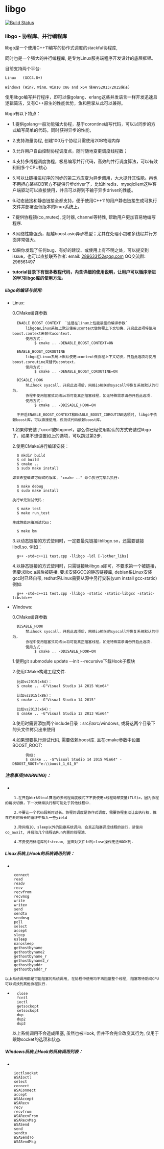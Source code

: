 # libgo

[![Build Status](https://travis-ci.org/yyzybb537/libgo.svg?branch=master)](https://travis-ci.org/yyzybb537/libgo.svg?branch=master)

### libgo  - 协程库、并行编程库

libgo是一个使用C++11编写的协作式调度的stackful协程库,

同时也是一个强大的并行编程库, 是专为Linux服务端程序开发设计的底层框架。

目前支持两个平台:

    Linux   (GCC4.8+)
    
    Windows (Win7、Win8、Win10 x86 and x64 使用VS2013/2015编译)

使用libgo编写并行程序，即可以像golang、erlang这些并发语言一样开发迅速且逻辑简洁，又有C++原生的性能优势，鱼和熊掌从此可以兼得。

libgo有以下特点：

 *   1.提供golang一般功能强大协程，基于corontine编写代码，可以以同步的方式编写简单的代码，同时获得异步的性能，
 *   2.支持海量协程, 创建100万个协程只需使用2GB物理内存
 *   3.允许用户自由控制协程调度点，随时随地变更调度线程数；
 *   4.支持多线程调度协程，极易编写并行代码，高效的并行调度算法，可以有效利用多个CPU核心
 *   5.可以让链接进程序的同步的第三方库变为异步调用，大大提升其性能。再也不用担心某些DB官方不提供异步driver了，比如hiredis、mysqlclient这种客户端驱动可以直接使用，并且可以得到不输于异步driver的性能。
 *   6.动态链接和静态链接全都支持，便于使用C++11的用户静态链接生成可执行文件并部署至低版本的linux系统上。
 *   7.提供协程锁(co_mutex), 定时器, channel等特性, 帮助用户更加容易地编写程序. 
 *   8.网络性能强劲，超越boost.asio异步模型；尤其在处理小包和多线程并行方面非常强大。
 
 *   如果你发现了任何bug、有好的建议、或使用上有不明之处，可以提交到issue，也可以直接联系作者:
      email: 289633152@qq.com  QQ交流群: 296561497

 *   **tutorial目录下有很多教程代码，内含详细的使用说明，让用户可以循序渐进的学习libgo库的使用方法。**

 
##### libgo的编译与使用:

 *    Linux: 

		0.CMake编译参数
		
			ENABLE_BOOST_CONTEXT  `这是在linux上性能最佳的编译参数`
				libgo在Linux系统上默认使用ucontext做协程上下文切换，开启此选项将使用boost.context来替代ucontext.
				使用方式：
					$ cmake .. -DENABLE_BOOST_CONTEXT=ON

			ENABLE_BOOST_COROUTINE
				libgo在Linux系统上默认使用ucontext做协程上下文切换，开启此选项将使用boost.coroutine来替代ucontext.
				使用方式：
					$ cmake .. -DENABLE_BOOST_COROUTINE=ON

			DISABLE_HOOK
				禁止hook syscall，开启此选项后，网络io相关的syscall将恢复系统默认的行为，
				协程中使用阻塞式网络io将可能真正阻塞线程，如无特殊需求请勿开启此选项.
				使用方式：
					$ cmake .. -DDISABLE_HOOK=ON
					
			不开启ENABLE_BOOST_CONTEXT和ENABLE_BOOST_COROUTINE选项时, libgo不依赖boost库，可以直接使用，仅测试代码依赖boost库。
 
        1.如果你安装了ucorf或libgonet，那么你已经使用默认的方式安装过libgo了，如果不想设置如上的选项，可以跳过第2步.
 
        2.使用CMake进行编译安装：

            $ mkdir build
            $ cd build
            $ cmake ..
            $ sudo make install

          如果希望编译可调试的版本, "cmake .." 命令执行完毕后执行:

            $ make debug
			$ sudo make install

		  执行单元测试代码：

			$ make test
			$ make run_test

		  生成性能网络测试代码：

			$ make bm

        3.以动态链接的方式使用时，一定要最先链接liblibgo.so，还需要链接libdl.so. 
		  例如：
        
            g++ -std=c++11 test.cpp -llibgo -ldl [-lother_libs]
            
        4.以静态链接的方式使用时，只需链接liblibgo.a即可，不要求第一个被链接，但要求libc.a最后被链接. 
		  要求安装GCC的静态链接库, debian系Linux安装gcc时已经自带, redhat系Linux需要从源中另行安装(yum install gcc-static)
		  例如:
        
            g++ -std=c++11 test.cpp -llibgo -static -static-libgcc -static-libstdc++

 *    Windows: 

		0.CMake编译参数
		
			DISABLE_HOOK
				禁止hook syscall，开启此选项后，网络io相关的syscall将恢复系统默认的行为，
				协程中使用阻塞式网络io将可能真正阻塞线程，如无特殊需求请勿开启此选项.
				使用方式：
					$ cmake .. -DDISABLE_HOOK=ON
 
        1.使用git submodule update --init --recursive下载Hook子模块
        
        2.使用CMake构建工程文件. 
			
			比如vs2015(x64)：
			$ cmake .. -G"Visual Studio 14 2015 Win64"

			比如vs2015(x86)：
			$ cmake .. -G"Visual Studio 14 2015"
			
			比如vs2013(x64)：
			$ cmake .. -G"Visual Studio 12 2013 Win64"
        
        3.使用时需要添加两个include目录：src和src/windows, 或将这两个目录下的头文件拷贝出来使用
        
        4.如果想要执行测试代码, 需要依赖boost库. 且在cmake参数中设置BOOST_ROOT:
        
        		例如：
        		$ cmake .. -G"Visual Studio 14 2015 Win64" -DBOOST_ROOT="e:\\boost_1_61_0"

##### 注意事项(WARNING)：
* 

        1.在开启WorkSteal算法的多线程调度模式下不要使用<线程局部变量(TLS)>。因为协程的每次切换，下一次继续执行都可能处于其他线程中.

        2.不要让一个代码段耗时过长。协程的调度是协作式调度，需要协程主动让出执行权，推荐在耗时很长的循环中插入一些yield

        3.除网络IO、sleep以外的阻塞系统调用，会真正阻塞调度线程的运行，请使用co_await, 并启动几个线程去Run内置的线程池.

        4.不要使用标准库的fstream, 里面对文件fd的close操作无法HOOK到.

##### Linux系统上Hook的系统调用列表：
* 

		connect   
		read      
		readv     
		recv      
		recvfrom  
		recvmsg   
		write     
		writev    
		send      
		sendto    
		sendmsg   
		poll      
		select    
		accept    
		sleep     
		usleep    
		nanosleep
		gethostbyname                                                               
		gethostbyname2                                                              
		gethostbyname_r                                                             
		gethostbyname2_r                                                            
		gethostbyaddr                                                               
		gethostbyaddr_r

	以上系统调用都是可能阻塞的系统调用, 在协程中使用均不再阻塞整个线程, 阻塞等待期间CPU可以切换到其他协程执行.

*  
		close     
		fcntl     
		ioctl     
		getsockopt
		setsockopt
		dup       
		dup2      
		dup3      

    以上系统调用不会造成阻塞, 虽然也被Hook, 但并不会完全改变其行为, 仅用于跟踪socket的选项和状态. 

##### Windows系统上Hook的系统调用列表：
* 

		ioctlsocket                                                                        
		WSAIoctl                                                                           
		select                                                                             
		connect                                                                            
		WSAConnect                                                                         
		accept                                                                             
		WSAAccept                                                                          
		WSARecv                                                                            
		recv                                                                               
		recvfrom                                                                           
		WSARecvFrom                                                                        
		WSARecvMsg                                                                         
		WSASend                                                                            
		send                                                                               
		sendto                                                                             
		WSASendTo                                                                          
		WSASendMsg
